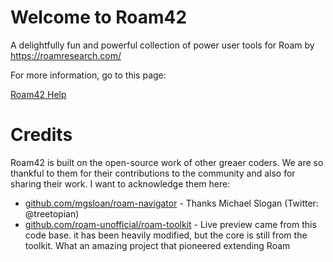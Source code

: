 # Welcome to Roam42 
A delightfully fun and powerful collection of power user tools for Roam by https://roamresearch.com/

For more information, go to this page:

[Roam42 Help](https://roamresearch.com/#/app/roamhacker/page/jI-X_cwaf)

# Credits
Roam42 is built on the open-source work of other greaer coders. 
We are so thankful to them for their contributions to the community 
and also for sharing their work. I want to acknowledge them here:

* [github.com/mgsloan/roam-navigator](https://github.com/mgsloan/roam-navigator) - Thanks Michael Slogan (Twitter: @treetopian)
* [github.com/roam-unofficial/roam-toolkit](https://github.com/roam-unofficial/roam-toolkit) - Live preview came from this code base. it has been heavily modified, but the core is still from the toolkit. What an amazing project that pioneered extending Roam
